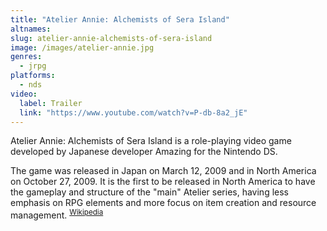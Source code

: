 ```yaml
---
title: "Atelier Annie: Alchemists of Sera Island"
altnames:
slug: atelier-annie-alchemists-of-sera-island
image: /images/atelier-annie.jpg
genres:
  - jrpg
platforms:
  - nds
video:
  label: Trailer
  link: "https://www.youtube.com/watch?v=P-db-8a2_jE"
---
```


Atelier Annie: Alchemists of Sera Island is a role-playing video game developed by Japanese developer Amazing for the Nintendo DS.

The game was released in Japan on March 12, 2009 and in North America on October 27, 2009. It is the first to be released in North America to have the gameplay and structure of the "main" Atelier series, having less emphasis on RPG elements and more focus on item creation and resource management. <sup>[Wikipedia](https://en.wikipedia.org/wiki/Atelier_Annie:_Alchemists_of_Sera_Island)</sup>